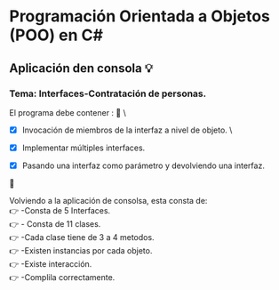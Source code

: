 # Programación Orientada a Objetos (POO) en C#
## Aplicación den consola :bulb:
### Tema: Interfaces-Contratación de personas.  
El programa debe contener : :notebook_with_decorative_cover:  \
-[x] Invocación de miembros de la interfaz a nivel de objeto. \
-[x] Implementar múltiples interfaces.  
-[x] Pasando una interfaz como parámetro y devolviendo una interfaz.


:file_folder: 

Volviendo a la aplicación de consolsa, esta consta de: \
:point_right: -Consta de 5 Interfaces.  \
:point_right: - Consta de 11 clases. \
:point_right: -Cada clase tiene de 3 a 4 metodos. \
:point_right: -Existen instancias por cada objeto. \
:point_right: -Existe interacción. \
:point_right: -Complila correctamente.  
